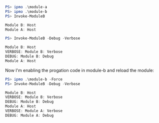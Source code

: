 ```powershell
PS> ipmo .\module-a
PS> ipmo .\module-b
PS> Invoke-ModuleB 

Module B: Host
Module A: Host

PS> Invoke-ModuleB -Debug -Verbose

Module B: Host
VERBOSE: Module B: Verbose
DEBUG: Module B: Debug
Module A: Host
```

Now I'm enabling the progation code in module-b and reload the module:

```powershell
PS> ipmo .\module-b -Force
PS> Invoke-ModuleB -Debug -Verbose

Module B: Host
VERBOSE: Module B: Verbose
DEBUG: Module B: Debug
Module A: Host
VERBOSE: Module A: Verbose
DEBUG: Module A: Debug
```
